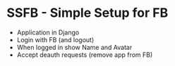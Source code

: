 # SSFB - Simple Setup for FB

- Application in Django
- Login with FB (and logout)
- When logged in show Name and Avatar
- Accept deauth requests (remove app from FB)